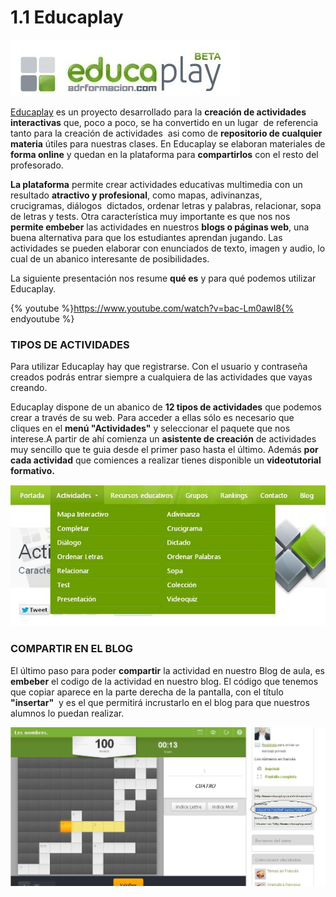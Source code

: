 # 1.1 Educaplay


![Fig 5.5 www.educaplay.com Captura de pantalla propia.](img/Educaplay.jpg)




[Educaplay](http://www.educaplay.com/) es un proyecto desarrollado para la **creación de actividades interactivas** que, poco a poco, se ha convertido en un lugar  de referencia tanto para la creación de actividades  asi como de **repositorio de cualquier materia** útiles para nuestras clases. En Educaplay se elaboran materiales de **forma online** y quedan en la plataforma para **compartirlos** con el resto del profesorado.

**La plataforma** permite crear actividades educativas multimedia con un resultado **atractivo y profesional**, como mapas, adivinanzas, crucigramas, diálogos  dictados, ordenar letras y palabras, relacionar, sopa de letras y tests. Otra característica muy importante es que nos nos **permite embeber** las actividades en nuestros **blogs o páginas web**, una buena alternativa para que los estudiantes aprendan jugando. Las actividades se pueden elaborar con enunciados de texto, imagen y audio, lo cual de un abanico interesante de posibilidades.

La siguiente presentación nos resume **qué es** y para qué podemos utilizar Educaplay.

{% youtube %}https://www.youtube.com/watch?v=bac-Lm0awI8{% endyoutube %}

### TIPOS DE ACTIVIDADES

Para utilizar Educaplay hay que registrarse. Con el usuario y contraseña creados podrás entrar siempre a cualquiera de las actividades que vayas creando.

Educaplay dispone de un abanico de **12 tipos de actividades** que podemos crear a través de su web. Para acceder a ellas sólo es necesario que cliques en el **menú "Actividades"** y seleccionar el paquete que nos interese.A partir de ahí comienza un **asistente de creación** de actividades muy sencillo que te guia desde el primer paso hasta el último. Además **por cada actividad** que comiences a realizar tienes disponible un **videotutorial formativo.**


![Fig 5.6 www.educaplay.com Captura de pantalla propia](img/actividades_educaplay.JPG)




### COMPARTIR EN EL BLOG

El último paso para poder **compartir** la actividad en nuestro Blog de aula, es **embeber** el codigo de la actividad en nuestro blog. El código que tenemos que copiar aparece en la parte derecha de la pantalla, con el título **"insertar"**  y es el que permitirá incrustarlo en el blog para que nuestros alumnos lo puedan realizar.


![Fig 5.7 www.educaplay.com  Captura de pantalla propia](img/embeber_educaplay.JPG)




